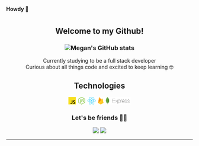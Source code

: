 #### Howdy 🤠

# <h2 align="center"> Welcome to my Github! </h1>

<div align="center">

### ![Megan's GitHub stats](https://github-readme-stats.vercel.app/api?username=mmartel13&show_icons=true&theme=radical) 

</div>

<div align="center">

 Currently studying to be a full stack developer<br>
 Curious about all things code and excited to keep learning 🤓
 <br>

</div>

<div align="center">

## Technologies

<img src="./technologies.png" height="20px">

</div>

<div align="center">

### Let's be friends 👯‍♀️


[<img height="30" src = "https://img.shields.io/badge/gmail-c14438?&style=flat&logo=gmail&logoColor=white">][gmail] 
[<img height="30" src="https://img.shields.io/badge/linkedin-blue.svg?&style=flat&logo=linkedin&logoColor=white" />][LinkedIn]
<br />
<hr />

[gmail]: mailto:mmartel1330@gmail.com/
[Linkedin]: https://www.linkedin.com/in/megan-martel/

</div>
